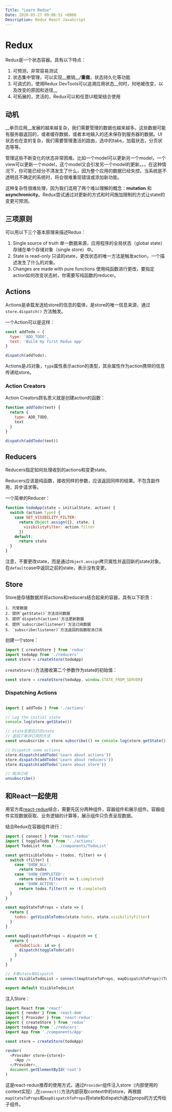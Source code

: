 ```yaml
---
Title: "Learn Redux"
Date: 2020-05-27 09:08:51 +0800
Description: Redux React JavaScript
---
```


# Redux

Redux是一个状态容器。具有以下特点：

1. 可预测，非常容易测试
2. 状态集中管理，可以实现__撤销__/__重做__，状态持久化等功能
3. 可调式的，使用Redux DevTools可以追溯应用状态__何时，何地被改变，以及改变的原因和途径__
4. 可拓展的，灵活的，Redux可以和任意UI框架结合使用



## 动机

__单页应用__发展的越来越复杂，我们需要管理的数据也越来越多。这些数据可能有服务器返回的，或者缓存数据，或者本地输入的还未保存到服务器的数据。UI状态也在变的复杂，我们需要管理激活的路由，选中的tabs，加载状态，分页状态等等。

管理这些不断变化的状态非常困难。比如一个model可以更新另一个model，一个view可以更新一个model，这个model又会引发另一个model的更新。。。在这种情况下，你可能已经分不清发生了什么，因为整个应用的数据已经失控。当系统是不透明且不确定的系统时，将会很难重现错误或添加新功能。

这种复杂性很难处理，因为我们混用了两个难以理解的概念：__mutation__ 和 __asynchronicity__。Redux尝试通过对更新的方式和时间施加限制的方式让state的变更可预测。



## 三项原则

可以用以下三个基本原理来描述Redux：

1. Single source of truth 单一数据来源，应用程序的全局状态（global state）存储在单个存储对象（single store）中。
2. State is read-only 只读的state，更改状态的唯一方法是触发action，一个描述发生了什么的对象。
3. Changes are made with pure functions 使用纯函数进行更改，要指定action如何改变状态树，你需要写纯函数的reducer。



## Actions

Actions是承载发送给store的信息的载体，是store的唯一信息来源，通过 `store.dispatch()` 方法触发。

一个Action可以是这样：

```js
const addTodo = {
  type: 'ADD_TODO',
  text: 'Build my first Redux app'
}

dispatch(addTodo);
```

Actions是JS对象，`type`属性表示action的类型，其余属性作为action携带的信息传递给store。



### Action Creators

Action Creators顾名思义就是创建action的函数：

```js
function addTodo(text) {
  return {
    type: ADD_TODO,
    text
  }
}

dispatch(addTodo(text))
```



## Reducers

Reducers指定如何处理收到的actions和变更state。

Reducers应该是纯函数，接收同样的参数，应该返回同样的结果。不包含副作用，异步请求等。

一个简单的Reducer：

```js
function todoApp(state = initialState, action) {
  switch (action.type) {
    case SET_VISIBILITY_FILTER:
      return Object.assign({}, state, {
        visibilityFilter: action.filter
      })
    default:
      return state
  }
}
```

注意，不要更改state，而是通过`Object.assign`拷贝属性并返回新的state对象。在`default`case中返回之前的state，表示没有变更。



## Store

Store是存储数据并将actions和reducers结合起来的容器，具有以下职责：

	1. 托管数据
 	2. 提供`getState()`方法访问数据
 	3. 提供`dispatch(action)`方法更新数据
 	4. 提供`subscribe(listener)`方法订阅数据
 	5. `subscribe(listener)`方法返回的函数取消订阅

创建一个store：

```js
import { createStore } from 'redux'
import todoApp from './reducers'
const store = createStore(todoApp)
```

`createStore()`方法接收第二个参数作为state的初始值：

```js
const store = createStore(todoApp, window.STATE_FROM_SERVER)
```



### Dispatching Actions

```js

import { addTodo } from './actions'

// Log the initial state
console.log(store.getState())

// state变更后打印state
// 返回了取消订阅的方法
const unsubscribe = store.subscribe(() => console.log(store.getState()))

// Dispatch some actions
store.dispatch(addTodo('Learn about actions'))
store.dispatch(addTodo('Learn about reducers'))
store.dispatch(addTodo('Learn about store'))

// 取消订阅
unsubscribe()
```



## 和React一起使用

用官方库[react-redux](https://react-redux.js.org/)结合，需要先区分两种组件，容器组件和展示组件。容器组件实现数据获取、业务逻辑的计算等，展示组件只负责呈现数据。

结合Redux在容器组件进行：

```js
import { connect } from 'react-redux'
import { toggleTodo } from '../actions'
import TodoList from '../components/TodoList'

const getVisibleTodos = (todos, filter) => {
  switch (filter) {
    case 'SHOW_ALL':
      return todos
    case 'SHOW_COMPLETED':
      return todos.filter(t => t.completed)
    case 'SHOW_ACTIVE':
      return todos.filter(t => !t.completed)
  }
}

const mapStateToProps = state => {
  return {
    todos: getVisibleTodos(state.todos, state.visibilityFilter)
  }
}

const mapDispatchToProps = dispatch => {
  return {
    onTodoClick: id => {
      dispatch(toggleTodo(id))
    }
  }
}

// 关联state和dispatch
const VisibleTodoList = connect(mapStateToProps, mapDispatchToProps)(TodoList)

export default VisibleTodoList
```

注入Store：

```js
import React from 'react'
import { render } from 'react-dom'
import { Provider } from 'react-redux'
import { createStore } from 'redux'
import todoApp from './reducers'
import App from './components/App'

const store = createStore(todoApp)

render(
  <Provider store={store}>
    <App />
  </Provider>,
  document.getElementById('root')
)
```

这是react-redux推荐的使用方式，通过`Provider`组件注入store（内部使用的context实现）,在`connect()`方法内部获取context中的store，再根据`mapStateToProps`和`mapDispatchToProps`将state和dispatch通过props的方式传给子组件。



